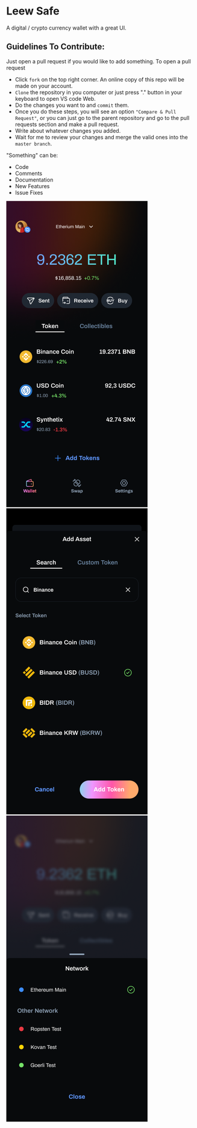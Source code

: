 # Leew Safe

A digital / crypto currency wallet with a great UI.

## Guidelines To Contribute:

Just open a pull request if you would like to add something.
To open a pull request
- Click `fork` on the top right corner. An online copy of this repo will be made on your account.
- `Clone` the repository in you computer or just press "." button in your keyboard to open VS code Web.
- Do the changes you want to and `commit` them.
- Once you do these steps, you will see an option `"Compare & Pull Request"`, or you can just go to the parent repository and go to the pull requests section and make a pull request.
- Write about whatever changes you added.
- Wait for me to review your changes and merge the valid ones into the `master branch`.

"Something" can be:
- Code
- Comments
- Documentation
- New Features
- Issue Fixes

<p>
<img src = "home.png" >
<img src = "add.png" >
<img src = "network.png" >
<p>
